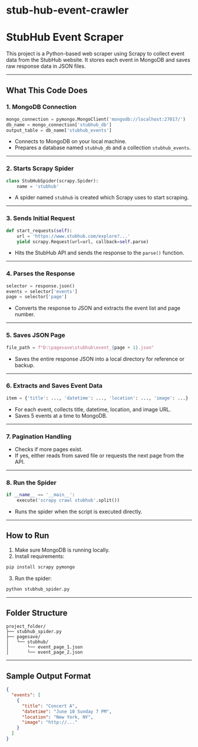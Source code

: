 # stub-hub-event-crawler

# StubHub Event Scraper

This project is a Python-based web scraper using Scrapy to collect event data from the StubHub website. It stores each event in MongoDB and saves raw response data in JSON files.

---

## What This Code Does

### 1. MongoDB Connection

```python
mongo_connection = pymongo.MongoClient('mongodb://localhost:27017/')
db_name = mongo_connection['stubhub_db']
output_table = db_name['stubhub_events']
```

- Connects to MongoDB on your local machine.
- Prepares a database named `stubhub_db` and a collection `stubhub_events`.

---

### 2. Starts Scrapy Spider

```python
class StubHubSpider(scrapy.Spider):
    name = 'stubhub'
```

- A spider named `stubhub` is created which Scrapy uses to start scraping.

---

### 3. Sends Initial Request

```python
def start_requests(self):
    url = 'https://www.stubhub.com/explore?...'
    yield scrapy.Request(url=url, callback=self.parse)
```

- Hits the StubHub API and sends the response to the `parse()` function.

---

### 4. Parses the Response

```python
selector = response.json()
events = selector['events']
page = selector['page']
```

- Converts the response to JSON and extracts the event list and page number.

---

### 5. Saves JSON Page

```python
file_path = f"D:\pagesave\stubhub\event_{page + 1}.json"
```

- Saves the entire response JSON into a local directory for reference or backup.

---

### 6. Extracts and Saves Event Data

```python
item = {'title': ..., 'datetime': ..., 'location': ..., 'image': ...}
```

- For each event, collects title, datetime, location, and image URL.
- Saves 5 events at a time to MongoDB.

---

### 7. Pagination Handling

- Checks if more pages exist.
- If yes, either reads from saved file or requests the next page from the API.

---

### 8. Run the Spider

```python
if __name__ == '__main__':
    execute('scrapy crawl stubhub'.split())
```

- Runs the spider when the script is executed directly.

---

## How to Run

1. Make sure MongoDB is running locally.
2. Install requirements:
```bash
pip install scrapy pymongo
```
3. Run the spider:
```bash
python stubhub_spider.py
```

---

## Folder Structure

```
project_folder/
├── stubhub_spider.py
├── pagesave/
│   └── stubhub/
│       └── event_page_1.json
│       └── event_page_2.json
```

---

## Sample Output Format

```json
{
  "events": [
    {
      "title": "Concert A",
      "datetime": "June 10 Sunday 7 PM",
      "location": "New York, NY",
      "image": "http://..."
    }
  ]
}
```
